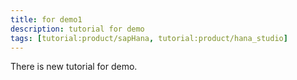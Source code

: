 ```yaml
---
title: for demo1
description: tutorial for demo
tags: [tutorial:product/sapHana, tutorial:product/hana_studio]
---
```

There is new tutorial for demo.
